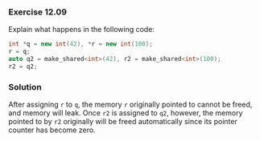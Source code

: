 ### Exercise 12.09

Explain what happens in the following code:

```cpp
int *q = new int(42), *r = new int(100);
r = q;
auto q2 = make_shared<int>(42), r2 = make_shared<int>(100);
r2 = q2;
```

### Solution

After assigning `r` to `q`, the memory `r` originally pointed to cannot be
freed, and memory will leak. Once `r2` is assigned to `q2`, however, the memory
pointed to by `r2` originally will be freed automatically since its pointer
counter has become zero.
